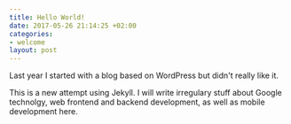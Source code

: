 ```yaml
---
title: Hello World!
date: 2017-05-26 21:14:25 +02:00
categories:
- welcome
layout: post
---
```


Last year I started with a blog based on WordPress but didn't really like it.

This is a new attempt using Jekyll. I will write irregulary stuff about
Google technolgy, web frontend and backend development, as well as
mobile development here.
